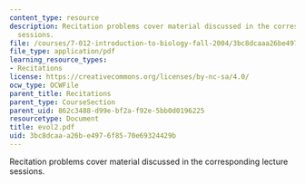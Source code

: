 ```yaml
---
content_type: resource
description: Recitation problems cover material discussed in the corresponding lecture
  sessions.
file: /courses/7-012-introduction-to-biology-fall-2004/3bc8dcaaa26be4976f8570e69324429b_evol2.pdf
file_type: application/pdf
learning_resource_types:
- Recitations
license: https://creativecommons.org/licenses/by-nc-sa/4.0/
ocw_type: OCWFile
parent_title: Recitations
parent_type: CourseSection
parent_uid: 862c3488-d99e-bf2a-f92e-5bb0d0196225
resourcetype: Document
title: evol2.pdf
uid: 3bc8dcaa-a26b-e497-6f85-70e69324429b
---
```

Recitation problems cover material discussed in the corresponding lecture sessions.